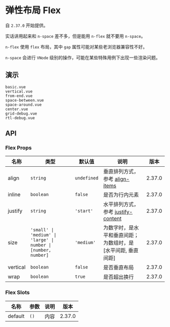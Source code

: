# 弹性布局 Flex

自 `2.37.0` 开始提供。

实话讲用起来和 `n-space` 差不多，但是能用 `n-flex` 就不要用 `n-space`。

`n-flex` 使用 `flex` 布局，其中 `gap` 属性可能对某些老浏览器兼容性不好。

`n-space` 会进行 `VNode` 级别的操作，可能在某些特殊用例下出现一些渲染问题。

## 演示

```demo
basic.vue
vertical.vue
from-end.vue
space-between.vue
space-around.vue
center.vue
grid-debug.vue
rtl-debug.vue
```

## API

### Flex Props

| 名称 | 类型 | 默认值 | 说明 | 版本 |
| --- | --- | --- | --- | --- |
| align | `string` | `undefined` | 垂直排列方式，参考 [align-items](https://developer.mozilla.org/zh-CN/docs/Web/CSS/align-items) | 2.37.0 |
| inline | `boolean` | `false` | 是否为行内元素 | 2.37.0 |
| justify | `string` | `'start'` | 水平排列方式，参考 [justify-content](https://developer.mozilla.org/zh-CN/docs/Web/CSS/justify-content) | 2.37.0 |
| size | `'small' \| 'medium' \| 'large' \| number \| [number, number]` | `'medium'` | 为数字时，是水平和垂直间距；为数组时，是 [水平间距, 垂直间距] | 2.37.0 |
| vertical | `boolean` | `false` | 是否垂直布局 | 2.37.0 |
| wrap | `boolean` | `true` | 是否超出换行 | 2.37.0 |

### Flex Slots

| 名称    | 参数 | 说明 | 版本   |
| ------- | ---- | ---- | ------ |
| default | `()` | 内容 | 2.37.0 |
